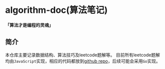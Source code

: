 # algorithm-doc(算法笔记)

#### 「算法才是编程的灵魂」


## 简介

本仓库主要记录数据结构、算法技巧及leetcode题解等。
目前所有leetcode题解均由`JavaScript`实现，相应的代码都放到[github repo](https://github.com/laNuitBlanche/algorithm)，后续可能会采用`Go`实现。
